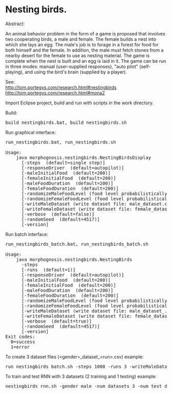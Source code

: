 # Nesting birds.

Abstract:

An animal behavior problem in the form of a game is proposed that involves two cooperating birds, a male and female. 
The female builds a nest
into which she lays an egg. The male's job is to forage in a forest for food for both himself and the
female. In addition, the male must fetch stones from a nearby desert for the female to use as nesting material. 
The game is complete when the nest is built and an egg is laid in it. The game can be run in three modes: manual
(user-supplied responses), "auto pilot" (self-playing), and using the bird's brain (supplied by a player).

See: 
<br>http://tom.portegys.com/research.html#nestingbirds
<br>http://tom.portegys.com/research.html#mona2

Import Eclipse project, build and run with scripts in the work directory.

Build:
<pre>build_nestingbirds.bat, build_nestingbirds.sh</pre>

Run graphical interface:
<pre>
run_nestingbirds.bat, run_nestingbirds.sh

Usage:
    java morphognosis.nestingbirds.NestingBirdsDisplay
      [-steps <steps> (default=single step)]
      [-responseDriver <autopilot | bird> (default=autopilot)]
      [-maleInitialFood <amount> (default=200)]
      [-femaleInitialFood <amount> (default=200)]
      [-maleFoodDuration <amount> (default=200)]
      [-femaleFoodDuration <amount> (default=200)]
      [-randomizeMaleFoodLevel (food level probabilistically increases 0-200 upon eating food)]
      [-randomizeFemaleFoodLevel (food level probabilistically increases 0-200 upon eating food)]
      [-writeMaleDataset (write dataset file: male_dataset.csv)]
      [-writeFemaleDataset (write dataset file: female_dataset.csv)]
      [-verbose <true | false> (default=false)]
      [-randomSeed <seed> (default=4517)]
      [-version]
</pre>
Run batch interface:
<pre>
run_nestingbirds_batch.bat, run_nestingbirds_batch.sh

Usage:
    java morphognosis.nestingbirds.NestingBirds
      -steps <steps>
      [-runs <runs> (default=1)]
      [-responseDriver <autopilot | bird> (default=autopilot)]
      [-maleInitialFood <amount> (default=200)]
      [-femaleInitialFood <amount> (default=200)]
      [-maleFoodDuration <amount> (default=200)]
      [-femaleFoodDuration <amount> (default=200)]
      [-randomizeMaleFoodLevel (food level probabilistically increases 0-200 upon eating food)]
      [-randomizeFemaleFoodLevel (food level probabilistically increases 0-200 upon eating food)]
      [-writeMaleDataset (write dataset file: male_dataset_<run>.csv)]
      [-writeFemaleDataset (write dataset file: female_dataset_<run>.csv)]
      [-verbose <true | false> (default=true)]
      [-randomSeed <seed> (default=4517)]
      [-version]
Exit codes:
  0=success
  1=error
</pre>

To create 3 dataset files (\<gender\>\_dataset\_\<run\>.csv) example:
<pre>run_nestingbirds_batch.sh -steps 1000 -runs 3 -writeMaleDataset -writeFemaleDataset</pre>

To train and test RNN with 3 datasets (2 training and 1 testing) example:
<pre>nestingbirds_rnn.sh -gender male -num_datasets 3 -num_test_datasets 1</pre>
